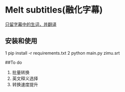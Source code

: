 # Melt subtitles(融化字幕)

[只留字幕中的生词，并翻译](https://zhuanlan.zhihu.com/p/25854872)

## 安装和使用
1 pip install -r requirements.txt
2 python main.py zimu.srt


##To do 
1. 批量转换
2. 英文释义选择
3. 转换速度提升